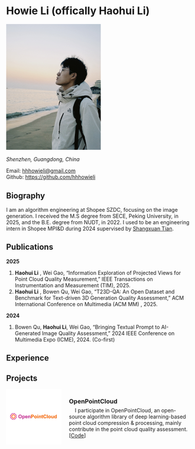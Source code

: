 # Howie Li (offically Haohui Li)

<img src="assets/selfish.jpg" style="width:256px">

*Shenzhen, Guangdong, China*

Email: hhhowieli@gmail.com \
Github: https://github.com/hhhowieli



## Biography

I am an algorithm engineering at Shopee SZDC, focusing on the image generation. I received the M.S degree from SECE, Peking University, in 2025, and the B.E. degree from NUDT, in 2022. I used to be an engineering intern in Shopee MPI&D during 2024 supervised by [Shangxuan Tian](https://scholar.google.com/citations?user=HdVQAOkAAAAJ&hl=zh-CN).

## Publications

**2025**

1. **Haohui Li** , Wei Gao, “Information Exploration of Projected Views for Point Cloud Quality Measurement,” IEEE Transactions on Instrumentation and Measurement (TIM), 2025.
2. **Haohui Li** , Bowen Qu, Wei Gao, “T23D-QA: An Open Dataset and Benchmark for Text-driven 3D Generation Quality Assessment,” ACM International Conference on Multimedia (ACM MM) , 2025.

**2024**

1. Bowen Qu,  **Haohui Li**, Wei Gao, “Bringing Textual Prompt to AI-Generated Image Quality Assessment,” 2024 IEEE Conference on Multimedia Expo (ICME), 2024. (Co-first)

## Experience

## Projects

<div style="overflow: auto;">
  <div style="float: left; margin-right: 20px;" class="project-img">
    <img src="assets/OpenPointCloud-logo.png" alt="OpenPointCloud Logo" style="padding: 55px 0px">
  </div>
  <div style="overflow: hidden; margin-top: 0px;">
    <h3>OpenPointCloud</h3>
    <p style="text-indent: 16px; margin-top: -10px;">I participate in OpenPointCloud, an open-source algorithm library of deep learning-based point cloud compression & processing, mainly contribute in the point cloud quality assessment. [<a href="https://git.openi.org.cn/OpenPointCloud/OpenPointCloud">Code</a>]
    </p>
  </div>
</div>

<style>

.project-img {
    width:150px;
    height:150px;
    object-fit: contain;
    background-color: #ffffff
}

</style>